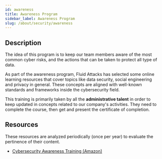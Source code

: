 ```yaml
---
id: awareness
title: Awareness Program
sidebar_label: Awareness Program
slug: /about/security/awareness
---
```


## Description

The idea of this program
is to keep our team members aware
of the most common cyber risks,
and the actions that can be taken
to protect all type of data.

As part of the awareness program,
Fluid Attacks has selected
some online learning resources
that cover topics like data security,
social engineering and privacy in general.
These concepts are aligned
with well-known standards and frameworks
inside the cybersecurity field.

This training is primarily taken
by all the **administrative talent**
in order to keep updated in concepts
related to our company's activities.
They need to complete
the course, then get and present
the certificate of completion.

## Resources

These resources are analyzed
periodically (once per year)
to evaluate the pertinence
of their content.

- [Cybersecurity Awareness Training (Amazon)](https://learnsecurity.amazon.com/)
